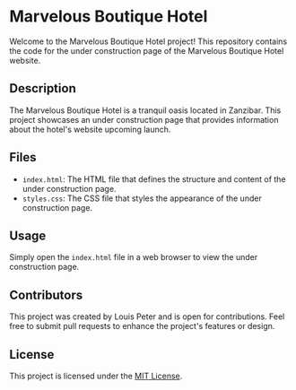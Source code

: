 # Marvelous Boutique Hotel

Welcome to the Marvelous Boutique Hotel project! This repository contains the code for the under construction page of the Marvelous Boutique Hotel website.

## Description

The Marvelous Boutique Hotel is a tranquil oasis located in Zanzibar. This project showcases an under construction page that provides information about the hotel's website upcoming launch.

## Files

- `index.html`: The HTML file that defines the structure and content of the under construction page.
- `styles.css`: The CSS file that styles the appearance of the under construction page.

## Usage

Simply open the `index.html` file in a web browser to view the under construction page.

## Contributors

This project was created by Louis Peter and is open for contributions. Feel free to submit pull requests to enhance the project's features or design.

## License

This project is licensed under the [MIT License](LICENSE).
